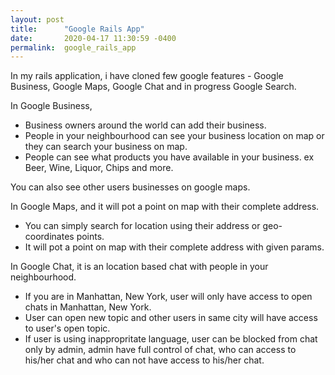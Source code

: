 ```yaml
---
layout: post
title:      "Google Rails App"
date:       2020-04-17 11:30:59 -0400
permalink:  google_rails_app
---
```



In my rails application, i have cloned few google features - Google Business, Google Maps, Google Chat and in progress Google Search. 

In Google Business, 
* Business owners around the world can add their business.
* People in your neighbourhood can see your business location on map or they can search your business on map. 
* People can see what products you have available in your business. ex Beer, Wine, Liquor, Chips and more.

You can also see other users businesses on google maps.

In Google Maps,  and it will pot a point on map with their complete address. 
*  You can simply search for location using their address or geo-coordinates points.
*  It will pot a point on map with their complete address with given params. 

In Google Chat, it is an location based chat with people in your neighbourhood.
*  If you are in Manhattan, New York, user will only have access to  open chats in Manhattan, New York.
*  User can open new topic and other users in same city will have access to user's open topic.
*  If user is using inappropritate language, user can be blocked from chat only by admin, admin have full control of chat, who can access to his/her chat and who can not have access to his/her chat.
